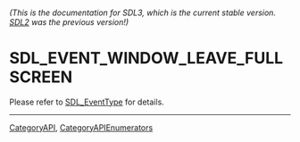 ###### (This is the documentation for SDL3, which is the current stable version. [SDL2](https://wiki.libsdl.org/SDL2/) was the previous version!)
# SDL_EVENT_WINDOW_LEAVE_FULLSCREEN

Please refer to [SDL_EventType](SDL_EventType) for details.

----
[CategoryAPI](CategoryAPI), [CategoryAPIEnumerators](CategoryAPIEnumerators)

